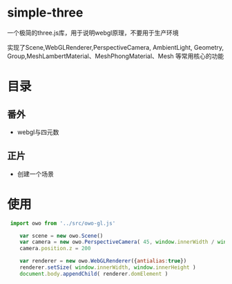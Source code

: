 # simple-three
一个极简的three.js库，用于说明webgl原理，不要用于生产环境

实现了Scene,WebGLRenderer,PerspectiveCamera, AmbientLight, Geometry, Group,MeshLambertMaterial、MeshPhongMaterial、Mesh 等常用核心的功能

# 目录
## 番外
* webgl与四元数
## 正片
* 创建一个场景

# 使用
```js
 import owo from '../src/owo-gl.js'

    var scene = new owo.Scene()
    var camera = new owo.PerspectiveCamera( 45, window.innerWidth / window.innerHeight, 0.1, 1000 )
    camera.position.z = 200

    var renderer = new owo.WebGLRenderer({antialias:true})
    renderer.setSize( window.innerWidth, window.innerHeight )
    document.body.appendChild( renderer.domElement )
```



